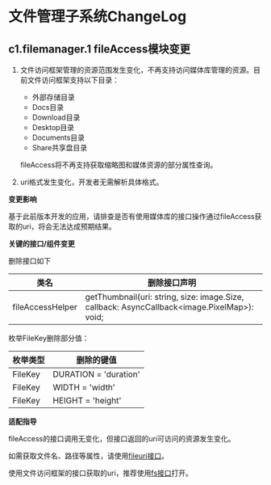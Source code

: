 # 文件管理子系统ChangeLog

## c1.filemanager.1 fileAccess模块变更

1. 文件访问框架管理的资源范围发生变化，不再支持访问媒体库管理的资源。目前文件访问框架支持以下目录：
   - 外部存储目录
   - Docs目录
   - Download目录
   - Desktop目录
   - Documents目录
   - Share共享盘目录

   fileAccess将不再支持获取缩略图和媒体资源的部分属性查询。

2. uri格式发生变化，开发者无需解析具体格式。

**变更影响**

基于此前版本开发的应用，请排查是否有使用媒体库的接口操作通过fileAccess获取的uri，将会无法达成预期结果。

**关键的接口/组件变更**

删除接口如下

| 类名           | 删除接口声明                                                 |
| -------------- | ------------------------------------------------------------ |
| fileAccessHelper | getThumbnail(uri: string, size: image.Size, callback: AsyncCallback<image.PixelMap>): void;|

枚举FileKey删除部分值：

| 枚举类型 | 删除的键值 |
| -------- | ---- |
| FileKey | DURATION = 'duration' |
| FileKey | WIDTH = 'width' |
| FileKey | HEIGHT = 'height' |

**适配指导**

fileAccess的接口调用无变化，但接口返回的uri可访问的资源发生变化。

如需获取文件名、路径等属性，请使用[fileuri接口](../../../application-dev/reference/apis/js-apis-file-fileuri.md)。

使用文件访问框架的接口获取的uri，推荐使用[fs接口](../../../application-dev/reference/apis/js-apis-file-fs.md)打开。

